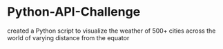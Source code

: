 # Python-API-Challenge
created a Python script to visualize the weather of 500+ cities across the world of varying distance from the equator
